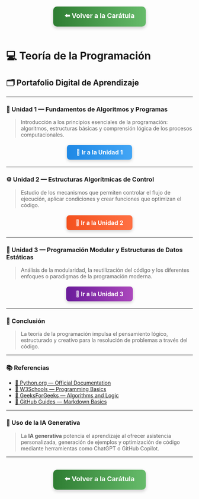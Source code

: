 <div align="center">

<!-- Botón para volver a la carátula -->
<a href="./index.md" style="
    background: linear-gradient(90deg, #2E7D32, #66BB6A);
    color: white;
    padding: 12px 30px;
    text-decoration: none;
    font-size: 18px;
    font-weight: bold;
    border-radius: 10px;
    box-shadow: 0 4px 10px rgba(0,0,0,0.2);
    display: inline-block;
    margin-bottom: 20px;
">
⬅️ Volver a la Carátula
</a>

</div>

# 💻 Teoría de la Programación

## 🗂️ Portafolio Digital de Aprendizaje

---

### 🧩 Unidad 1 — Fundamentos de Algoritmos y Programas
> Introducción a los principios esenciales de la programación: algoritmos, estructuras básicas y comprensión lógica de los procesos computacionales.

<div align="center">
<a href="./Unidades/Unidad 1/Unidad1.md" style="
    background: linear-gradient(90deg, #1E88E5, #42A5F5);
    color: white;
    padding: 10px 25px;
    text-decoration: none;
    font-size: 16px;
    font-weight: bold;
    border-radius: 8px;
    box-shadow: 0 3px 8px rgba(0,0,0,0.2);
    display: inline-block;
    margin: 5px 0;
">
🔗 Ir a la Unidad 1
</a>
</div>

---

### ⚙️ Unidad 2 — Estructuras Algorítmicas de Control
> Estudio de los mecanismos que permiten controlar el flujo de ejecución, aplicar condiciones y crear funciones que optimizan el código.

<div align="center">
<a href="./Unidades/Unidad 2/Unidad 2.md" style="
    background: linear-gradient(90deg, #F4511E, #FF7043);
    color: white;
    padding: 10px 25px;
    text-decoration: none;
    font-size: 16px;
    font-weight: bold;
    border-radius: 8px;
    box-shadow: 0 3px 8px rgba(0,0,0,0.2);
    display: inline-block;
    margin: 5px 0;
">
🔗 Ir a la Unidad 2
</a>
</div>

---

### 🧱 Unidad 3 — Programación Modular y Estructuras de Datos Estáticas
> Análisis de la modularidad, la reutilización del código y los diferentes enfoques o paradigmas de la programación moderna.

<div align="center">
<a href="./Unidades/Unidad 3/Unidad 3.md" style="
    background: linear-gradient(90deg, #6A1B9A, #AB47BC);
    color: white;
    padding: 10px 25px;
    text-decoration: none;
    font-size: 16px;
    font-weight: bold;
    border-radius: 8px;
    box-shadow: 0 3px 8px rgba(0,0,0,0.2);
    display: inline-block;
    margin: 5px 0;
">
🔗 Ir a la Unidad 3
</a>
</div>

---

### 🧭 Conclusión
> La teoría de la programación impulsa el pensamiento lógico, estructurado y creativo para la resolución de problemas a través del código.

---

### 📚 Referencias
- [📘 Python.org — Official Documentation](https://docs.python.org/3/)
- [💾 W3Schools — Programming Basics](https://www.w3schools.com/)
- [🧠 GeeksForGeeks — Algorithms and Logic](https://www.geeksforgeeks.org/)
- [🔗 GitHub Guides — Markdown Basics](https://guides.github.com/features/mastering-markdown/)

---

### 🤖 Uso de la IA Generativa
> La **IA generativa** potencia el aprendizaje al ofrecer asistencia personalizada, generación de ejemplos y optimización de código mediante herramientas como ChatGPT o GitHub Copilot.

---

<div align="center">

<!-- Botón de regreso a la carátula -->
<a href="./index.md" style="
    background: linear-gradient(90deg, #2E7D32, #66BB6A);
    color: white;
    padding: 12px 30px;
    text-decoration: none;
    font-size: 18px;
    font-weight: bold;
    border-radius: 10px;
    box-shadow: 0 4px 10px rgba(0,0,0,0.2);
    display: inline-block;
    margin-top: 20px;
">
⬅️ Volver a la Carátula
</a>

</div>
